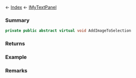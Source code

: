 ← [Index](Api-Index) ← [IMyTextPanel](Sandbox.ModAPI.Ingame.IMyTextPanel)

### Summary

```csharp
private public abstract virtual void AddImageToSelection
```

### Returns

### Example

### Remarks

